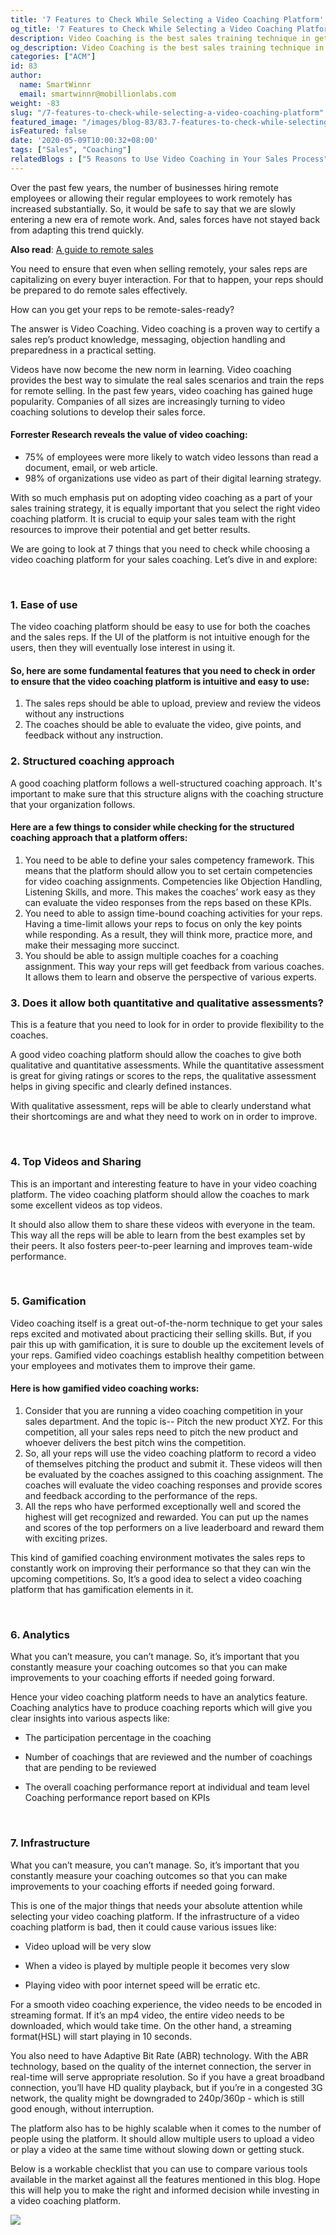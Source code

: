```yaml
---
title: '7 Features to Check While Selecting a Video Coaching Platform'
og_title: '7 Features to Check While Selecting a Video Coaching Platform'
description: Video Coaching is the best sales training technique in getting sales reps to practice their sales conversations in a safe and supportive environment. Consider these 7 features before investing in a video coaching platform.
og_description: Video Coaching is the best sales training technique in getting sales reps to practice their sales conversations in a safe and supportive environment. Consider these 7 features before investing in a video coaching platform.
categories: ["ACM"]
id: 83
author:
  name: SmartWinnr
  email: smartwinnr@mobillionlabs.com
weight: -83
slug: "/7-features-to-check-while-selecting-a-video-coaching-platform"
featured_image: "/images/blog-83/83.7-features-to-check-while-selecting-a-video-coaching-platform.jpg"
isFeatured: false
date: '2020-05-09T10:00:32+08:00'
tags: ["Sales", "Coaching"]
relatedBlogs : ["5 Reasons to Use Video Coaching in Your Sales Process", "Scenarios where Video Coaching is used commonly", "Sales Coaching Playbook Part 1 - Competency Framework", "Sales Coaching PlayBook Part 2 - Training the Managers to Coach", "Sales Coaching Playbook Part 3- How to Measure Success of Coaching"]
---
```


Over the past few years, the number of businesses hiring remote employees or allowing their regular employees to work remotely has increased substantially.  So, it would be safe to say that we are slowly entering a new era of remote work. And, sales forces have not stayed back from adapting this trend quickly. 

**Also read**: <a href="https://www.smartwinnr.com/post/a-guide-to-remote-sales/" target="_blank" class="ml-desc-text">A guide to remote sales</a>

You need to ensure that even when selling remotely, your sales reps are capitalizing on every buyer interaction. For that to happen, your reps should be prepared to do remote sales effectively.

How can you get your reps to be remote-sales-ready?

<div class="ml_pro_tip ml-margin-bottom10">
  <p>The answer is Video Coaching. Video coaching is a proven way to certify a sales rep’s product knowledge, messaging, objection handling and preparedness in a practical setting.</p>
</div>

Videos have now become the new norm in learning. Video coaching provides the best way to simulate the real sales scenarios and train the reps for remote selling. In the past few years, video coaching has gained huge popularity. Companies of all sizes are increasingly turning to video coaching solutions to develop their sales force. 

<div class="ml_special_div_blog">
  <h4 class="ml_special_div_blog_title">Forrester Research reveals the value of video coaching:</h4>
  <div class="ml_special_div_blog_content ml-margin-top10">
    <ul>
      <li>75% of employees were more likely to watch video lessons than read a document, email, or web article.</li>
      <li>98% of organizations use video as part of their digital learning strategy.</li> 
    </ul>
  </div>
</div>

With so much emphasis put on adopting video coaching as a part of your sales training strategy, it is equally important that you select the right video coaching platform. It is crucial to equip your sales team with the right resources to improve their potential and get better results.

We are going to look at 7 things that you need to check while choosing a video coaching platform for your sales coaching. Let’s dive in and explore:

<br>

### **1. Ease of use**

The video coaching platform should be easy to use for both the coaches and the sales reps. If the UI of the platform is not intuitive enough for the users, then they will eventually lose interest in using it. 

<div class="ml_special_div_blog">
  <h4 class="ml_special_div_blog_title">So, here are some fundamental features that you need to check in order to ensure that the video coaching platform is intuitive and easy to use:</h4>
  <div class="ml_special_div_blog_content ml-margin-top10">
    <ol>
      <li>The sales reps should be able to upload, preview and review the videos without any instructions</li>
      <li>The coaches should be able to evaluate the video, give points, and feedback without any instruction.</li> 
    </ol>
  </div>
</div>

### **2. Structured coaching approach**

A good coaching platform follows a well-structured coaching approach. It's important to make sure that this structure aligns with the coaching structure that your organization follows. 

<div class="ml_special_div_blog">
  <h4 class="ml_special_div_blog_title">Here are a few things to consider while checking for the structured coaching approach that a platform offers:</h4>
  <div class="ml_special_div_blog_content ml-margin-top10">
    <ol>
      <li>You need to be able to define your sales competency framework. This means that the platform should allow you to set certain competencies for video coaching assignments. Competencies like Objection Handling, Listening Skills, and more. This makes the coaches’ work easy as they can evaluate the video responses from the reps based on these KPIs.</li>
      <li>You need to able to assign time-bound coaching activities for your reps. Having a time-limit allows your reps to focus on only the key points while responding. As a result, they will think more, practice more, and make their messaging more succinct.</li>
      <li>You should be able to assign multiple coaches for a coaching assignment. This way your reps will get feedback from various coaches. It allows them to learn and observe the perspective of various experts.</li> 
    </ol>
  </div>
</div>

### **3. Does it allow both quantitative and qualitative assessments?**

This is a feature that you need to look for in order to provide flexibility to the coaches. 

A good video coaching platform should allow the coaches to give both qualitative and quantitative assessments. While the quantitative assessment is great for giving ratings or scores to the reps, the qualitative assessment helps in giving specific and clearly defined instances. 

With qualitative assessment, reps will be able to clearly understand what their shortcomings are and what they need to work on in order to improve.

<br>

### **4. Top Videos and Sharing**

This is an important and interesting feature to have in your video coaching platform. The video coaching platform should allow the coaches to mark some excellent videos as top videos. 

It should also allow them to share these videos with everyone in the team. This way all the reps will be able to learn from the best examples set by their peers. It also fosters peer-to-peer learning and improves team-wide performance.

<br>

### **5. Gamification**
Video coaching itself is a great out-of-the-norm technique to get your sales reps excited and motivated about practicing their selling skills. But, if you pair this up with gamification, it is sure to double up the excitement levels of your reps. Gamified video coachings establish healthy competition between your employees and motivates them to improve their game.

<div class="ml_special_div_blog">
  <h4 class="ml_special_div_blog_title">Here is how gamified video coaching works:</h4>
  <div class="ml_special_div_blog_content ml-margin-top10">
    <ol>
      <li>Consider that you are running a video coaching competition in your sales department. And the topic is-- Pitch the new product XYZ. For this competition, all your sales reps need to pitch the new product and whoever delivers the best pitch wins the competition.</li>
      <li>So, all your reps will use the video coaching platform to record a video of themselves pitching the product and submit it. These videos will then be evaluated by the coaches assigned to this coaching assignment. The coaches will evaluate the video coaching responses and provide scores and feedback according to the performance of the reps.</li>
      <li>All the reps who have performed exceptionally well and scored the highest will get recognized and rewarded. You can put up the names and scores of the top performers on a live leaderboard and reward them with exciting prizes.</li> 
    </ol>
  </div>
</div>

This kind of gamified coaching environment motivates the sales reps to constantly work on improving their performance so that they can win the upcoming competitions. So, It’s a good idea to select a video coaching platform that has gamification elements in it.

<br>

### **6. Analytics**

What you can’t measure, you can’t manage. So, it’s important that you constantly measure your coaching outcomes so that you can make improvements to your coaching efforts if needed going forward.

Hence your video coaching platform needs to have an analytics feature. Coaching analytics have to produce coaching reports which will give you clear insights into various aspects like:

* The participation percentage in the coaching

* Number of coachings that are reviewed and the number of coachings that are pending to be
reviewed

* The overall coaching performance report at individual and team level
Coaching performance report based on  KPIs

<br>

### **7. Infrastructure**

What you can’t measure, you can’t manage. So, it’s important that you constantly measure your coaching outcomes so that you can make improvements to your coaching efforts if needed going forward.

This is one of the major things that needs your absolute attention while selecting your video coaching platform. If the infrastructure of a video coaching platform is bad, then it could cause various issues like: 

* Video upload will be very slow 

* When a video is played by multiple people it becomes very slow 

* Playing video with poor internet speed will be erratic etc.

For a smooth video coaching experience, the video needs to be encoded in streaming format. If it’s an mp4 video, the entire video needs to be downloaded, which would take time. On the other hand, a streaming format(HSL) will start playing in 10 seconds. 

You also need to have Adaptive Bit Rate (ABR) technology. With the ABR technology, based on the quality of the internet connection, the server in real-time will serve appropriate resolution. So if you have a great broadband connection, you’ll have HD quality playback, but if you’re in a congested 3G network, the quality might be downgraded to 240p/360p - which is still good enough, without interruption. 

The platform also has to be highly scalable when it comes to the number of people using the platform. It should allow multiple users to upload a video or play a video at the same time without slowing down or getting stuck.

Below is a workable checklist that you can use to compare various tools available in the market against all the features mentioned in this blog. Hope this will help you to make the right and informed decision while investing in a video coaching platform.

<img src="/images/blog-83/table.PNG" class="ml-padding-top0 ml-padding-bottom0">